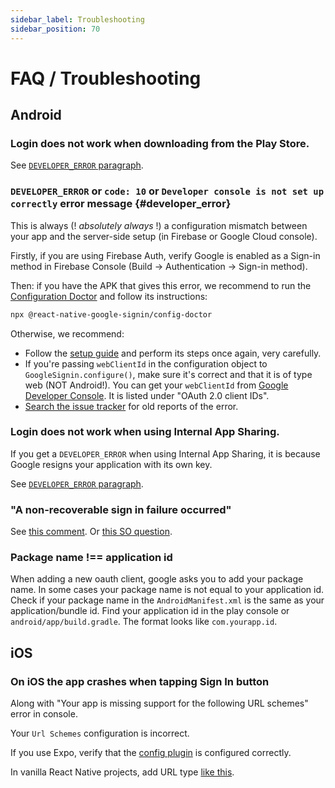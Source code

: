 ```yaml
---
sidebar_label: Troubleshooting
sidebar_position: 70
---
```


# FAQ / Troubleshooting

## Android

### Login does not work when downloading from the Play Store.

See [`DEVELOPER_ERROR` paragraph](#developer_error).

### `DEVELOPER_ERROR` or `code: 10` or `Developer console is not set up correctly` error message {#developer_error}

This is always (! _absolutely always_ !) a configuration mismatch between your app and the server-side setup (in Firebase or Google Cloud console).

Firstly, if you are using Firebase Auth, verify Google is enabled as a Sign-in method in Firebase Console (Build -> Authentication -> Sign-in method).

Then: if you have the APK that gives this error, we recommend to run the [Configuration Doctor](./config-doctor.md) and follow its instructions:

```bash
npx @react-native-google-signin/config-doctor
```

Otherwise, we recommend:

- Follow the [setup guide](/docs/setting-up/get-config-file) and perform its steps once again, very carefully.
- If you're passing `webClientId` in the configuration object to `GoogleSignin.configure()`, make sure it's correct and that it is of type web (NOT Android!). You can get your `webClientId` from [Google Developer Console](https://console.developers.google.com/apis/credentials). It is listed under "OAuth 2.0 client IDs".
- [Search the issue tracker](https://github.com/react-native-google-signin/google-signin/issues?q=is%3Aissue+DEVELOPER+ERROR+is%3Aclosed) for old reports of the error.

### Login does not work when using Internal App Sharing.

If you get a `DEVELOPER_ERROR` when using Internal App Sharing, it is because Google resigns your application with its own key.

See [`DEVELOPER_ERROR` paragraph](#developer_error).

### "A non-recoverable sign in failure occurred"

See [this comment](https://github.com/react-native-community/google-signin/issues/659#issuecomment-513555464). Or [this SO question](https://stackoverflow.com/questions/53816227/google-signin-sdk-is-failing-by-throwing-error-a-non-recoverable-sign-in-failur).

### Package name !== application id

When adding a new oauth client, google asks you to add your package name. In some cases your package name is not equal to your application id. Check if your package name in the `AndroidManifest.xml` is the same as your application/bundle id. Find your application id in the play console or `android/app/build.gradle`. The format looks like `com.yourapp.id`.

## iOS

### On iOS the app crashes when tapping Sign In button

Along with "Your app is missing support for the following URL schemes" error in console.

Your `Url Schemes` configuration is incorrect.

If you use Expo, verify that the [config plugin](setting-up/expo#add-config-plugin) is configured correctly.

In vanilla React Native projects, add URL type [like this](https://react-native-google-signin.github.io/docs/setting-up/ios#xcode-configuration).
